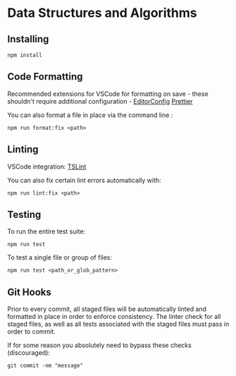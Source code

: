 # Data Structures and Algorithms

## Installing

```shell
npm install
```

## Code Formatting

Recommended extensions for VSCode for formatting on save - these shouldn't require additional configuration -
[EditorConfig](https://marketplace.visualstudio.com/items?itemName=EditorConfig.EditorConfig)
[Prettier](https://marketplace.visualstudio.com/items?itemName=esbenp.prettier-vscode)

You can also format a file in place via the command line :

```shell
npm run format:fix <path>
```

## Linting

VSCode integration:
[TSLint](https://marketplace.visualstudio.com/items?itemName=eg2.tslint)

You can also fix certain lint errors automatically with:

```shell
npm run lint:fix <path>
```

## Testing

To run the entire test suite:

```shell
npm run test
```

To test a single file or group of files:

```shell
npm run test <path_or_glob_pattern>
```

## Git Hooks

Prior to every commit, all staged files will be automatically linted and formatted in place in order to enforce consistency. The linter check for all staged files, as well as all tests associated with the staged files must pass in order to commit.

If for some reason you absolutely need to bypass these checks (discouraged):

```shell
git commit -nm "message"
```
